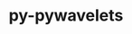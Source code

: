---
title: "py-pywavelets"
layout: cache
categories: [package, develop]
meta: {"versions": ["1.4.1"], "compilers": ["gcc@=11.4.0", "gcc@=9.4.0", "oneapi@=2023.2.1"], "oss": ["ubuntu20.04"], "platforms": ["linux"], "targets": ["aarch64", "neoverse_v1", "ppc64le", "x86_64_v3"], "stacks": ["e4s", "e4s-arm", "e4s-neoverse_v1", "e4s-oneapi", "e4s-power", "root"], "num_specs": 27, "num_specs_by_stack": {"e4s-arm": 6, "root": 27, "e4s-neoverse_v1": 2, "e4s-power": 8, "e4s": 6, "e4s-oneapi": 5}}
spec_details: [{"hash": "agxyopdems25cqiwy3z32yscqkikfiw6", "compiler": "gcc@=11.4.0", "versions": ["1.4.1"], "os": "ubuntu20.04", "platform": "linux", "target": "aarch64", "variants": ["build_system=python_pip"], "stacks": ["e4s-arm", "root"], "size": "-", "tarball": "https://binaries.spack.io/develop/build_cache/linux-ubuntu20.04-aarch64/gcc-11.4.0/py-pywavelets-1.4.1/linux-ubuntu20.04-aarch64-gcc-11.4.0-py-pywavelets-1.4.1-agxyopdems25cqiwy3z32yscqkikfiw6.spack"}, {"hash": "xbqfqf4df57p5vkjx6s5yrhgkfpvmkf7", "compiler": "gcc@=11.4.0", "versions": ["1.4.1"], "os": "ubuntu20.04", "platform": "linux", "target": "aarch64", "variants": ["build_system=python_pip"], "stacks": ["e4s-arm", "root"], "size": "-", "tarball": "https://binaries.spack.io/develop/build_cache/linux-ubuntu20.04-aarch64/gcc-11.4.0/py-pywavelets-1.4.1/linux-ubuntu20.04-aarch64-gcc-11.4.0-py-pywavelets-1.4.1-xbqfqf4df57p5vkjx6s5yrhgkfpvmkf7.spack"}, {"hash": "mtzdc3v3saodwyz3uui7anntk64fgkbm", "compiler": "gcc@=11.4.0", "versions": ["1.4.1"], "os": "ubuntu20.04", "platform": "linux", "target": "aarch64", "variants": ["build_system=python_pip"], "stacks": ["e4s-arm", "root"], "size": "-", "tarball": "https://binaries.spack.io/develop/build_cache/linux-ubuntu20.04-aarch64/gcc-11.4.0/py-pywavelets-1.4.1/linux-ubuntu20.04-aarch64-gcc-11.4.0-py-pywavelets-1.4.1-mtzdc3v3saodwyz3uui7anntk64fgkbm.spack"}, {"hash": "fbiuaqpyasnhukac63chklgxn7nfrihv", "compiler": "gcc@=11.4.0", "versions": ["1.4.1"], "os": "ubuntu20.04", "platform": "linux", "target": "aarch64", "variants": ["build_system=python_pip"], "stacks": ["e4s-arm", "root"], "size": "-", "tarball": "https://binaries.spack.io/develop/build_cache/linux-ubuntu20.04-aarch64/gcc-11.4.0/py-pywavelets-1.4.1/linux-ubuntu20.04-aarch64-gcc-11.4.0-py-pywavelets-1.4.1-fbiuaqpyasnhukac63chklgxn7nfrihv.spack"}, {"hash": "3an3chisbao36whg5esreu7pif7nk2mj", "compiler": "gcc@=11.4.0", "versions": ["1.4.1"], "os": "ubuntu20.04", "platform": "linux", "target": "aarch64", "variants": ["build_system=python_pip"], "stacks": ["e4s-arm", "root"], "size": "-", "tarball": "https://binaries.spack.io/develop/build_cache/linux-ubuntu20.04-aarch64/gcc-11.4.0/py-pywavelets-1.4.1/linux-ubuntu20.04-aarch64-gcc-11.4.0-py-pywavelets-1.4.1-3an3chisbao36whg5esreu7pif7nk2mj.spack"}, {"hash": "kqwzkq4kdk3yczxowkka3vzamlkt4e2d", "compiler": "gcc@=11.4.0", "versions": ["1.4.1"], "os": "ubuntu20.04", "platform": "linux", "target": "aarch64", "variants": ["build_system=python_pip"], "stacks": ["e4s-arm", "root"], "size": "-", "tarball": "https://binaries.spack.io/develop/build_cache/linux-ubuntu20.04-aarch64/gcc-11.4.0/py-pywavelets-1.4.1/linux-ubuntu20.04-aarch64-gcc-11.4.0-py-pywavelets-1.4.1-kqwzkq4kdk3yczxowkka3vzamlkt4e2d.spack"}, {"hash": "sunct3vv57hdwfku4emx5qjodqhvnxtx", "compiler": "gcc@=11.4.0", "versions": ["1.4.1"], "os": "ubuntu20.04", "platform": "linux", "target": "neoverse_v1", "variants": ["build_system=python_pip"], "stacks": ["e4s-neoverse_v1", "root"], "size": "-", "tarball": "https://binaries.spack.io/develop/build_cache/linux-ubuntu20.04-neoverse_v1/gcc-11.4.0/py-pywavelets-1.4.1/linux-ubuntu20.04-neoverse_v1-gcc-11.4.0-py-pywavelets-1.4.1-sunct3vv57hdwfku4emx5qjodqhvnxtx.spack"}, {"hash": "b65jby2d7byjmzwogbonp6ilwyh6apdf", "compiler": "gcc@=11.4.0", "versions": ["1.4.1"], "os": "ubuntu20.04", "platform": "linux", "target": "neoverse_v1", "variants": ["build_system=python_pip"], "stacks": ["e4s-neoverse_v1", "root"], "size": "-", "tarball": "https://binaries.spack.io/develop/build_cache/linux-ubuntu20.04-neoverse_v1/gcc-11.4.0/py-pywavelets-1.4.1/linux-ubuntu20.04-neoverse_v1-gcc-11.4.0-py-pywavelets-1.4.1-b65jby2d7byjmzwogbonp6ilwyh6apdf.spack"}, {"hash": "ocllzhgub6a6zgfetiwhntpcfl536r6a", "compiler": "gcc@=9.4.0", "versions": ["1.4.1"], "os": "ubuntu20.04", "platform": "linux", "target": "ppc64le", "variants": ["build_system=python_pip"], "stacks": ["e4s-power", "root"], "size": "-", "tarball": "https://binaries.spack.io/develop/build_cache/linux-ubuntu20.04-ppc64le/gcc-9.4.0/py-pywavelets-1.4.1/linux-ubuntu20.04-ppc64le-gcc-9.4.0-py-pywavelets-1.4.1-ocllzhgub6a6zgfetiwhntpcfl536r6a.spack"}, {"hash": "sebog6wrrtfsz4a4stqjpylccwgbyt7r", "compiler": "gcc@=9.4.0", "versions": ["1.4.1"], "os": "ubuntu20.04", "platform": "linux", "target": "ppc64le", "variants": ["build_system=python_pip"], "stacks": ["e4s-power", "root"], "size": "-", "tarball": "https://binaries.spack.io/develop/build_cache/linux-ubuntu20.04-ppc64le/gcc-9.4.0/py-pywavelets-1.4.1/linux-ubuntu20.04-ppc64le-gcc-9.4.0-py-pywavelets-1.4.1-sebog6wrrtfsz4a4stqjpylccwgbyt7r.spack"}, {"hash": "tizz33hshapdr254y727wt63twkalczd", "compiler": "gcc@=9.4.0", "versions": ["1.4.1"], "os": "ubuntu20.04", "platform": "linux", "target": "ppc64le", "variants": ["build_system=python_pip"], "stacks": ["e4s-power", "root"], "size": "-", "tarball": "https://binaries.spack.io/develop/build_cache/linux-ubuntu20.04-ppc64le/gcc-9.4.0/py-pywavelets-1.4.1/linux-ubuntu20.04-ppc64le-gcc-9.4.0-py-pywavelets-1.4.1-tizz33hshapdr254y727wt63twkalczd.spack"}, {"hash": "okkkt4jhyhoawic5e7ya5zx5qmtipek6", "compiler": "gcc@=9.4.0", "versions": ["1.4.1"], "os": "ubuntu20.04", "platform": "linux", "target": "ppc64le", "variants": ["build_system=python_pip"], "stacks": ["e4s-power", "root"], "size": "-", "tarball": "https://binaries.spack.io/develop/build_cache/linux-ubuntu20.04-ppc64le/gcc-9.4.0/py-pywavelets-1.4.1/linux-ubuntu20.04-ppc64le-gcc-9.4.0-py-pywavelets-1.4.1-okkkt4jhyhoawic5e7ya5zx5qmtipek6.spack"}, {"hash": "ljazwdcrfmb6v6vo2tnjekqoet4zolej", "compiler": "gcc@=9.4.0", "versions": ["1.4.1"], "os": "ubuntu20.04", "platform": "linux", "target": "ppc64le", "variants": ["build_system=python_pip"], "stacks": ["e4s-power", "root"], "size": "-", "tarball": "https://binaries.spack.io/develop/build_cache/linux-ubuntu20.04-ppc64le/gcc-9.4.0/py-pywavelets-1.4.1/linux-ubuntu20.04-ppc64le-gcc-9.4.0-py-pywavelets-1.4.1-ljazwdcrfmb6v6vo2tnjekqoet4zolej.spack"}, {"hash": "zr5drntzue7iz7ysk5w4wyih5dxuqnvi", "compiler": "gcc@=9.4.0", "versions": ["1.4.1"], "os": "ubuntu20.04", "platform": "linux", "target": "ppc64le", "variants": ["build_system=python_pip"], "stacks": ["e4s-power", "root"], "size": "-", "tarball": "https://binaries.spack.io/develop/build_cache/linux-ubuntu20.04-ppc64le/gcc-9.4.0/py-pywavelets-1.4.1/linux-ubuntu20.04-ppc64le-gcc-9.4.0-py-pywavelets-1.4.1-zr5drntzue7iz7ysk5w4wyih5dxuqnvi.spack"}, {"hash": "4lrok6gzmry2ykvkzhexmdyeqnjqca6x", "compiler": "gcc@=9.4.0", "versions": ["1.4.1"], "os": "ubuntu20.04", "platform": "linux", "target": "ppc64le", "variants": ["build_system=python_pip"], "stacks": ["e4s-power", "root"], "size": "-", "tarball": "https://binaries.spack.io/develop/build_cache/linux-ubuntu20.04-ppc64le/gcc-9.4.0/py-pywavelets-1.4.1/linux-ubuntu20.04-ppc64le-gcc-9.4.0-py-pywavelets-1.4.1-4lrok6gzmry2ykvkzhexmdyeqnjqca6x.spack"}, {"hash": "vpjyqmynonegnrl5zz4g6op6fjb4s6ze", "compiler": "gcc@=9.4.0", "versions": ["1.4.1"], "os": "ubuntu20.04", "platform": "linux", "target": "ppc64le", "variants": ["build_system=python_pip"], "stacks": ["e4s-power", "root"], "size": "-", "tarball": "https://binaries.spack.io/develop/build_cache/linux-ubuntu20.04-ppc64le/gcc-9.4.0/py-pywavelets-1.4.1/linux-ubuntu20.04-ppc64le-gcc-9.4.0-py-pywavelets-1.4.1-vpjyqmynonegnrl5zz4g6op6fjb4s6ze.spack"}, {"hash": "67mpiuxeaxy22vdhoiuu7az7gt25g2mg", "compiler": "gcc@=11.4.0", "versions": ["1.4.1"], "os": "ubuntu20.04", "platform": "linux", "target": "x86_64_v3", "variants": ["build_system=python_pip"], "stacks": ["e4s", "root"], "size": "-", "tarball": "https://binaries.spack.io/develop/build_cache/linux-ubuntu20.04-x86_64_v3/gcc-11.4.0/py-pywavelets-1.4.1/linux-ubuntu20.04-x86_64_v3-gcc-11.4.0-py-pywavelets-1.4.1-67mpiuxeaxy22vdhoiuu7az7gt25g2mg.spack"}, {"hash": "n5fofzgbaf6bkq5lwohytotb3mcyv7xs", "compiler": "gcc@=11.4.0", "versions": ["1.4.1"], "os": "ubuntu20.04", "platform": "linux", "target": "x86_64_v3", "variants": ["build_system=python_pip"], "stacks": ["e4s", "root"], "size": "-", "tarball": "https://binaries.spack.io/develop/build_cache/linux-ubuntu20.04-x86_64_v3/gcc-11.4.0/py-pywavelets-1.4.1/linux-ubuntu20.04-x86_64_v3-gcc-11.4.0-py-pywavelets-1.4.1-n5fofzgbaf6bkq5lwohytotb3mcyv7xs.spack"}, {"hash": "b4qzitie2schdrskexhxdplswm7vl53e", "compiler": "gcc@=11.4.0", "versions": ["1.4.1"], "os": "ubuntu20.04", "platform": "linux", "target": "x86_64_v3", "variants": ["build_system=python_pip"], "stacks": ["e4s", "root"], "size": "-", "tarball": "https://binaries.spack.io/develop/build_cache/linux-ubuntu20.04-x86_64_v3/gcc-11.4.0/py-pywavelets-1.4.1/linux-ubuntu20.04-x86_64_v3-gcc-11.4.0-py-pywavelets-1.4.1-b4qzitie2schdrskexhxdplswm7vl53e.spack"}, {"hash": "abehu56pxjohvtsyqsyttovctithsi43", "compiler": "gcc@=11.4.0", "versions": ["1.4.1"], "os": "ubuntu20.04", "platform": "linux", "target": "x86_64_v3", "variants": ["build_system=python_pip"], "stacks": ["e4s", "root"], "size": "-", "tarball": "https://binaries.spack.io/develop/build_cache/linux-ubuntu20.04-x86_64_v3/gcc-11.4.0/py-pywavelets-1.4.1/linux-ubuntu20.04-x86_64_v3-gcc-11.4.0-py-pywavelets-1.4.1-abehu56pxjohvtsyqsyttovctithsi43.spack"}, {"hash": "o64tbmpl6lu6dqxndeq7z47ph4hycpl4", "compiler": "gcc@=11.4.0", "versions": ["1.4.1"], "os": "ubuntu20.04", "platform": "linux", "target": "x86_64_v3", "variants": ["build_system=python_pip"], "stacks": ["e4s", "root"], "size": "-", "tarball": "https://binaries.spack.io/develop/build_cache/linux-ubuntu20.04-x86_64_v3/gcc-11.4.0/py-pywavelets-1.4.1/linux-ubuntu20.04-x86_64_v3-gcc-11.4.0-py-pywavelets-1.4.1-o64tbmpl6lu6dqxndeq7z47ph4hycpl4.spack"}, {"hash": "xt554qj52chymlcdz5ywntescdp2lydh", "compiler": "gcc@=11.4.0", "versions": ["1.4.1"], "os": "ubuntu20.04", "platform": "linux", "target": "x86_64_v3", "variants": ["build_system=python_pip"], "stacks": ["e4s", "root"], "size": "-", "tarball": "https://binaries.spack.io/develop/build_cache/linux-ubuntu20.04-x86_64_v3/gcc-11.4.0/py-pywavelets-1.4.1/linux-ubuntu20.04-x86_64_v3-gcc-11.4.0-py-pywavelets-1.4.1-xt554qj52chymlcdz5ywntescdp2lydh.spack"}, {"hash": "vtseogzgd6mawchlaafb2mi7mqsjcppo", "compiler": "oneapi@=2023.2.1", "versions": ["1.4.1"], "os": "ubuntu20.04", "platform": "linux", "target": "x86_64_v3", "variants": ["build_system=python_pip"], "stacks": ["root", "e4s-oneapi"], "size": "-", "tarball": "https://binaries.spack.io/develop/build_cache/linux-ubuntu20.04-x86_64_v3/oneapi-2023.2.1/py-pywavelets-1.4.1/linux-ubuntu20.04-x86_64_v3-oneapi-2023.2.1-py-pywavelets-1.4.1-vtseogzgd6mawchlaafb2mi7mqsjcppo.spack"}, {"hash": "tfzsmpqlm3socqzbnvsvzp6mzgb4w757", "compiler": "oneapi@=2023.2.1", "versions": ["1.4.1"], "os": "ubuntu20.04", "platform": "linux", "target": "x86_64_v3", "variants": ["build_system=python_pip"], "stacks": ["root", "e4s-oneapi"], "size": "-", "tarball": "https://binaries.spack.io/develop/build_cache/linux-ubuntu20.04-x86_64_v3/oneapi-2023.2.1/py-pywavelets-1.4.1/linux-ubuntu20.04-x86_64_v3-oneapi-2023.2.1-py-pywavelets-1.4.1-tfzsmpqlm3socqzbnvsvzp6mzgb4w757.spack"}, {"hash": "vno5awniv7rj6zyxs6bgt5pekb3zs6yr", "compiler": "oneapi@=2023.2.1", "versions": ["1.4.1"], "os": "ubuntu20.04", "platform": "linux", "target": "x86_64_v3", "variants": ["build_system=python_pip"], "stacks": ["root", "e4s-oneapi"], "size": "-", "tarball": "https://binaries.spack.io/develop/build_cache/linux-ubuntu20.04-x86_64_v3/oneapi-2023.2.1/py-pywavelets-1.4.1/linux-ubuntu20.04-x86_64_v3-oneapi-2023.2.1-py-pywavelets-1.4.1-vno5awniv7rj6zyxs6bgt5pekb3zs6yr.spack"}, {"hash": "6uw2yqrv54apfus2ilv26sssvz6twxw5", "compiler": "oneapi@=2023.2.1", "versions": ["1.4.1"], "os": "ubuntu20.04", "platform": "linux", "target": "x86_64_v3", "variants": ["build_system=python_pip"], "stacks": ["root", "e4s-oneapi"], "size": "-", "tarball": "https://binaries.spack.io/develop/build_cache/linux-ubuntu20.04-x86_64_v3/oneapi-2023.2.1/py-pywavelets-1.4.1/linux-ubuntu20.04-x86_64_v3-oneapi-2023.2.1-py-pywavelets-1.4.1-6uw2yqrv54apfus2ilv26sssvz6twxw5.spack"}, {"hash": "xxudtr4r5vox64x77rasqxs2oiqhf4yj", "compiler": "oneapi@=2023.2.1", "versions": ["1.4.1"], "os": "ubuntu20.04", "platform": "linux", "target": "x86_64_v3", "variants": ["build_system=python_pip"], "stacks": ["root", "e4s-oneapi"], "size": "-", "tarball": "https://binaries.spack.io/develop/build_cache/linux-ubuntu20.04-x86_64_v3/oneapi-2023.2.1/py-pywavelets-1.4.1/linux-ubuntu20.04-x86_64_v3-oneapi-2023.2.1-py-pywavelets-1.4.1-xxudtr4r5vox64x77rasqxs2oiqhf4yj.spack"}]
---